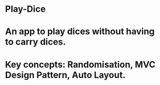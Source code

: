 # Play-Dice
# An app to play dices without having to carry dices.
# Key concepts: Randomisation, MVC Design Pattern, Auto Layout.
